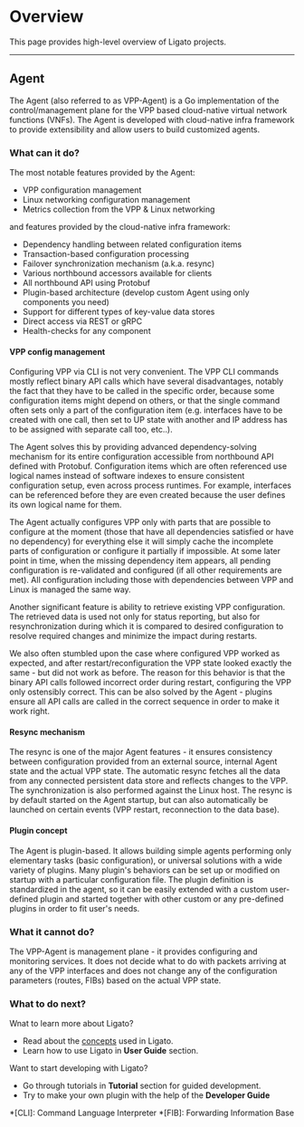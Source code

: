 # Overview

This page provides high-level overview of Ligato projects.

---

## Agent

The Agent (also referred to as VPP-Agent) is a Go implementation of the control/management plane for the VPP based cloud-native virtual network functions (VNFs). The Agent is developed with cloud-native infra framework to provide extensibility and allow users to build customized agents.

### What can it do?

The most notable features provided by the Agent:

* VPP configuration management
* Linux networking configuration management
* Metrics collection from the VPP & Linux networking

and features provided by the cloud-native infra framework:

* Dependency handling between related configuration items
* Transaction-based configuration processing
* Failover synchronization mechanism (a.k.a. resync)
* Various northbound accessors available for clients
* All northbound API using Protobuf
* Plugin-based architecture (develop custom Agent using only components you need)
* Support for different types of key-value data stores
* Direct access via REST or gRPC
* Health-checks for any component

#### VPP config management

Configuring VPP via CLI is not very convenient. The VPP CLI commands mostly reflect binary API calls which have several disadvantages, notably the fact that they have to be called in the specific order, because some configuration items might depend on others, or that the single command often sets only a part of the configuration item (e.g. interfaces have to be created with one call, then set to UP state with another and IP address has to be assigned with separate call too, etc..). 

The Agent solves this by providing advanced dependency-solving mechanism for its entire configuration accessible from northbound API defined with Protobuf. Configuration items which are often referenced use logical names instead of software indexes to ensure consistent configuration setup, even across process runtimes. For example, interfaces can be referenced before they are even created because the user defines its own logical name for them. 

The Agent actually configures VPP only with parts that are possible to configure at the moment (those that have all dependencies satisfied or have no dependency) for everything else it will simply cache the incomplete parts of configuration or configure it partially if impossible. At some later point in time, when the missing dependency item appears, all pending configuration is re-validated and configured (if all other requirements are met). All configuration including those with dependencies between VPP and Linux is managed the same way.

Another significant feature is ability to retrieve existing VPP configuration. The retrieved data is used not only for status reporting, but also for resynchronization during which it is compared to desired configuration to resolve required changes and minimize the impact during restarts.

We also often stumbled upon the case where configured VPP worked as expected, and after restart/reconfiguration the VPP state looked exactly the same - but did not work as before. The reason for this behavior is that the binary API calls followed incorrect order during restart, configuring the VPP only ostensibly correct. This can be also solved by the Agent - plugins ensure all API calls are called in the correct sequence in order to make it work right.

#### Resync mechanism

The resync is one of the major Agent features - it ensures consistency between configuration provided from an external source, internal Agent state and the actual VPP state. The automatic resync fetches all the data from any connected persistent data store and reflects changes to the VPP. The synchronization is also performed against the Linux host. 
The resync is by default started on the Agent startup, but can also automatically be launched on certain events (VPP restart, reconnection to the data base). 

#### Plugin concept

The Agent is plugin-based. It allows building simple agents performing only elementary tasks (basic configuration), or universal solutions with a wide variety of plugins. Many plugin's behaviors can be set up or modified on startup with a particular configuration file. The plugin definition is standardized in the agent, so it can be easily extended with a custom user-defined plugin and started together with other custom or any pre-defined plugins in order to fit user's needs. 
  
### What it cannot do?

The VPP-Agent is management plane - it provides configuring and monitoring services. It does not decide what to do with packets arriving at any of the VPP interfaces and does not change any of the configuration parameters (routes, FIBs) based on the actual VPP state.

### What to do next?

Wnat to learn more about Ligato?

* Read about the [concepts][concepts] used in Ligato.
* Learn how to use Ligato in **User Guide** section.

Want to start developing with Ligato?

* Go through tutorials in **Tutorial** section for guided development.
* Try to make your own plugin with the help of the **Developer Guide**

[concepts]: ../user-guide/concepts.md

*[CLI]: Command Language Interpreter
*[FIB]: Forwarding Information Base
